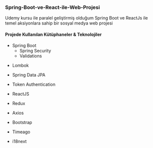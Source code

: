 ### Spring-Boot-ve-React-ile-Web-Projesi
Udemy kursu ile paralel geliştirmiş olduğum Spring Boot ve ReactJs ile temel aksiyonlara sahip bir sosyal medya web projesi 

#### Projede Kullanılan Kütüphaneler & Teknolojiler 

+ Spring Boot
  + Spring Security
  * Validations
* Lombok
* Spring Data JPA
* Token Authentication

* ReactJS
* Redux
* Axios
* Bootstrap
* Timeago
* i18next


